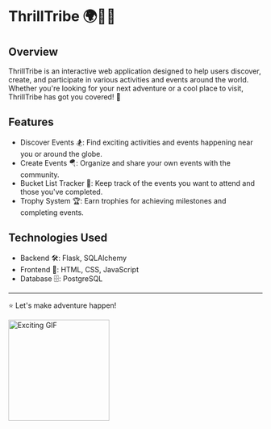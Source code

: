 # ThrillTribe 🌍🏄‍♀️

## Overview

ThrillTribe is an interactive web application designed to help users discover, create, and participate in various activities and events around the world. Whether you're looking for your next adventure or a cool place to visit, ThrillTribe has got you covered! 🌟 

## Features

- Discover Events 🏂: Find exciting activities and events happening near you or around the globe.
- Create Events 🪂: Organize and share your own events with the community.
- Bucket List Tracker 📝: Keep track of the events you want to attend and those you've completed.  
- Trophy System 🏆: Earn trophies for achieving milestones and completing events.

## Technologies Used

- Backend 🛠️: Flask, SQLAlchemy
- Frontend 🎨: HTML, CSS, JavaScript
- Database 🗄️: PostgreSQL

---

⭐️ Let's make adventure happen!

<a href="https://www.linkedin.com/in/ritagalkov/" target="_blank">
  <img src="https://i.giphy.com/media/v1.Y2lkPTc5MGI3NjExcGd4eTNzd2I2aTB2d242bjJqNDF1aHBmZnNsZ3JqZzF1cWtuNHQ3cSZlcD12MV9pbnRlcm5hbF9naWZfYnlfaWQmY3Q9cw/3D1TaQliHGTNsBrs9G/giphy.gif" alt="Exciting GIF" width="200"/>
</a>
